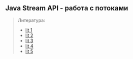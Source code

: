 ## Java Stream API - работа с потоками


> Литература:
>   * [lit 1](https://www.codeflow.site/ru/article/java-8-streams)
>   * [lit 2](https://habr.com/ru/post/437038/)
>   * [lit 3](https://annimon.com/article/2778/%D0%B2%D0%B2%D0%B5%D0%B4%D0%B5%D0%BD%D0%B8%D0%B5-%D0%B2-java-lambdas)
>   * [lit 4](https://metanit.com/java/tutorial/10.1.php)
>   * [lit 5](http://javabit.ru/stream-api-%D1%88%D0%BF%D0%B0%D1%80%D0%B3%D0%B0%D0%BB%D0%BA%D0%B0-%D0%BF%D0%BE-%D1%85%D0%BE%D1%80%D1%81%D1%82%D0%BC%D0%B0%D0%BD%D1%83/)